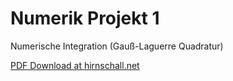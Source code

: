 # Numerik Projekt 1
Numerische Integration (Gauß-Laguerre Quadratur)


[PDF Download at hirnschall.net](https://hirnschall.net/downloads/download.php?file=numerik1.pdf)
